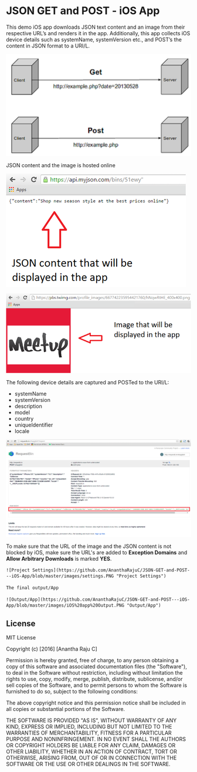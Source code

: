 # JSON GET and POST - iOS App
This demo iOS app downloads JSON text content and an image from their respective URL’s and renders it in the app. Additionally, this app collects iOS device details such as systemName, systemVersion etc., and POST’s the content in JSON format to a URI/L.

![GET and POST method](https://github.com/AnanthaRajuC/JSON-GET-and-POST---iOS-App/blob/master/images/GET%20and%20POST%20method.png "GET and POST method")

  
JSON content and the image is hosted online

![JSON Content hosted online](https://github.com/AnanthaRajuC/JSON-GET-and-POST---iOS-App/blob/master/images/JSON%20content.PNG "JSON Content hosted online")

![Image hosted online](https://github.com/AnanthaRajuC/JSON-GET-and-POST---iOS-App/blob/master/images/Image%20URL.PNG "Image hosted online")

The following device details are captured and POSTed to the URI/L:
  - systemName
  - systemVersion
  - description
  - model
  - country
  - uniqueIdentifier
  - locale
  
  ![JSON POST](https://github.com/AnanthaRajuC/JSON-GET-and-POST---iOS-App/blob/master/images/requestbin.PNG "JSON POST")
  
  To make sure that the URL of the image and the JSON content is not blocked by iOS, make sure the URL's are added to **Exception Domains** and 
  **Allow Arbitrary Downloads** is marked **YES**.
  
    ![Project Settings](https://github.com/AnanthaRajuC/JSON-GET-and-POST---iOS-App/blob/master/images/settings.PNG "Project Settings")
    
    The final output/App 
    
    ![Output/App](https://github.com/AnanthaRajuC/JSON-GET-and-POST---iOS-App/blob/master/images/iOS%20app%20Output.PNG "Output/App")

License
----

MIT License

Copyright (c) [2016] [Anantha Raju C]

Permission is hereby granted, free of charge, to any person obtaining a copy
of this software and associated documentation files (the "Software"), to deal
in the Software without restriction, including without limitation the rights
to use, copy, modify, merge, publish, distribute, sublicense, and/or sell
copies of the Software, and to permit persons to whom the Software is
furnished to do so, subject to the following conditions:

The above copyright notice and this permission notice shall be included in all
copies or substantial portions of the Software.

THE SOFTWARE IS PROVIDED "AS IS", WITHOUT WARRANTY OF ANY KIND, EXPRESS OR
IMPLIED, INCLUDING BUT NOT LIMITED TO THE WARRANTIES OF MERCHANTABILITY,
FITNESS FOR A PARTICULAR PURPOSE AND NONINFRINGEMENT. IN NO EVENT SHALL THE
AUTHORS OR COPYRIGHT HOLDERS BE LIABLE FOR ANY CLAIM, DAMAGES OR OTHER
LIABILITY, WHETHER IN AN ACTION OF CONTRACT, TORT OR OTHERWISE, ARISING FROM,
OUT OF OR IN CONNECTION WITH THE SOFTWARE OR THE USE OR OTHER DEALINGS IN THE
SOFTWARE.
    
    
  
